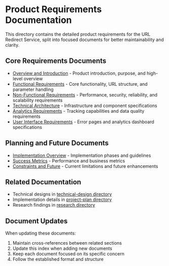 # Product Requirements Documentation

This directory contains the detailed product requirements for the URL Redirect Service, split into focused documents for better maintainability and clarity.

## Core Requirements Documents
- [Overview and Introduction](overview.md) - Product introduction, purpose, and high-level overview
- [Functional Requirements](functional_requirements.md) - Core functionality, URL structure, and parameter handling
- [Non-Functional Requirements](non_functional_requirements.md) - Performance, security, reliability, and scalability requirements
- [Technical Architecture](technical_architecture.md) - Infrastructure and component specifications
- [Analytics Requirements](analytics_requirements.md) - Tracking capabilities and data quality requirements
- [User Interface Requirements](ui_requirements.md) - Error pages and analytics dashboard specifications

## Planning and Future Documents
- [Implementation Overview](implementation_overview.md) - Implementation phases and guidelines
- [Success Metrics](success_metrics.md) - Performance and business metrics
- [Constraints and Future](constraints_and_future.md) - Current limitations and future enhancements

## Related Documentation
- Technical designs in [technical-design directory](../../technical-design/)
- Implementation details in [project-plan directory](../../project-plan/)
- Research findings in [research directory](../../research/)

## Document Updates
When updating these documents:
1. Maintain cross-references between related sections
2. Update this index when adding new documents
3. Keep each document focused on its specific concern
4. Follow the established format and structure